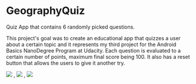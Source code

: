 # GeographyQuiz
Quiz App that contains 6 randomly picked questions. 

This project's goal was to create an educational app that quizzes a user about a certain topic and it represents my third project for the Android Basics NanoDegree Program at Udacity.
Each question is evaluated to a certain number of points, maximum final score being 100. It also has a reset button that allows the users to give it another try.

<img src="quizApp1"> , <img src="quizApp2"> , <img src="quizApp3">

